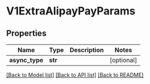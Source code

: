 # V1ExtraAlipayPayParams

## Properties
Name | Type | Description | Notes
------------ | ------------- | ------------- | -------------
**async_type** | **str** |  | [optional] 

[[Back to Model list]](../README.md#documentation-for-models) [[Back to API list]](../README.md#documentation-for-api-endpoints) [[Back to README]](../README.md)


